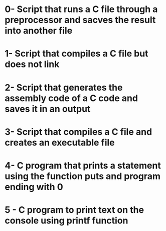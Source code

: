 # 0- Script that runs a C file through a preprocessor and sacves the result into another file
# 1- Script that compiles a C file but does not link
# 2- Script that generates the assembly code of a C code and saves it in an output
# 3- Script that compiles a C file and creates an executable file
# 4- C program that prints a statement using the function puts and program ending with 0
# 5 - C program to print text on the console using printf function
